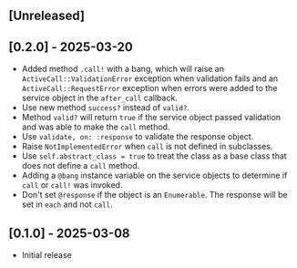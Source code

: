 ## [Unreleased]

## [0.2.0] - 2025-03-20

- Added method `.call!` with a bang, which will raise an `ActiveCall::ValidationError` exception when validation fails and an `ActiveCall::RequestError` exception when errors were added to the service object in the `after_call` callback.
- Use new method `success?` instead of `valid?`.
- Method `valid?` will return `true` if the service object passed validation and was able to make the `call` method.
- Use `validate, on: :response` to validate the response object.
- Raise `NotImplementedError` when `call` is not defined in subclasses.
- Use `self.abstract_class = true` to treat the class as a base class that does not define a `call` method.
- Adding a `@bang` instance variable on the service objects to determine if `call` or `call!` was invoked.
- Don't set `@response` if the object is an `Enumerable`. The response will be set in `each` and not `call`.

## [0.1.0] - 2025-03-08

- Initial release

